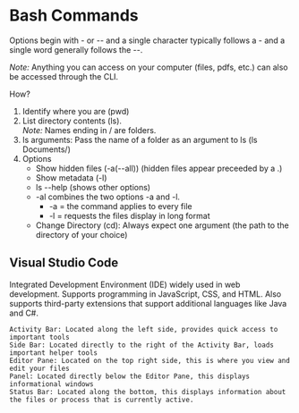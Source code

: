 # Bash Commands

Options begin with - or -- and a single character typically follows a - and a single word generally follows the --.

*Note:* Anything you can access on your computer (files, pdfs, etc.) can also be accessed through the CLI.

How?
1. Identify where you are (pwd)
2. List directory contents (ls).  
    *Note:* Names ending in / are folders.
3. ls arguments: Pass the name of a folder as an argument to ls (ls Documents/)
4. Options
    - Show hidden files (-a(--all)) (hidden files appear preceeded by a .)
    - Show metadata (-l)
    - ls --help (shows other options)
    - -al combines the two options -a and -l.
        - -a = the command applies to every file
        - -l = requests the files display in long format
    - Change Directory (cd): Always expect one argument (the path to the directory of your choice)

## Visual Studio Code
Integrated Development Environment (IDE) widely used in web development. Supports programming in JavaScript, CSS, and HTML. Also supports third-party extensions that support additional languages like Java and C#.

    Activity Bar: Located along the left side, provides quick access to important tools
    Side Bar: Located directly to the right of the Activity Bar, loads important helper tools
    Editor Pane: Located on the top right side, this is where you view and edit your files
    Panel: Located directly below the Editor Pane, this displays informational windows
    Status Bar: Located along the bottom, this displays information about the files or process that is currently active.

